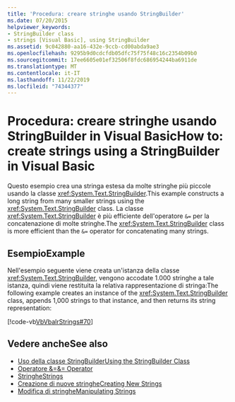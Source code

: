 ```yaml
---
title: 'Procedura: creare stringhe usando StringBuilder'
ms.date: 07/20/2015
helpviewer_keywords:
- StringBuilder class
- strings [Visual Basic], using StringBuilder
ms.assetid: 9c042880-aa16-432e-9ccb-cd00abda9ae3
ms.openlocfilehash: 9295b9d0cdcfdb05dfc75f75f48c16c2354b09b0
ms.sourcegitcommit: 17ee6605e01ef32506f8fdc686954244ba6911de
ms.translationtype: MT
ms.contentlocale: it-IT
ms.lasthandoff: 11/22/2019
ms.locfileid: "74344377"
---
```

# <a name="how-to-create-strings-using-a-stringbuilder-in-visual-basic"></a><span data-ttu-id="f7e0d-102">Procedura: creare stringhe usando StringBuilder in Visual Basic</span><span class="sxs-lookup"><span data-stu-id="f7e0d-102">How to: create strings using a StringBuilder in Visual Basic</span></span>

<span data-ttu-id="f7e0d-103">Questo esempio crea una stringa estesa da molte stringhe più piccole usando la classe <xref:System.Text.StringBuilder>.</span><span class="sxs-lookup"><span data-stu-id="f7e0d-103">This example constructs a long string from many smaller strings using the <xref:System.Text.StringBuilder> class.</span></span> <span data-ttu-id="f7e0d-104">La classe <xref:System.Text.StringBuilder> è più efficiente dell'operatore `&=` per la concatenazione di molte stringhe.</span><span class="sxs-lookup"><span data-stu-id="f7e0d-104">The <xref:System.Text.StringBuilder> class is more efficient than the `&=` operator for concatenating many strings.</span></span>

## <a name="example"></a><span data-ttu-id="f7e0d-105">Esempio</span><span class="sxs-lookup"><span data-stu-id="f7e0d-105">Example</span></span>

<span data-ttu-id="f7e0d-106">Nell'esempio seguente viene creata un'istanza della classe <xref:System.Text.StringBuilder>, vengono accodate 1.000 stringhe a tale istanza, quindi viene restituita la relativa rappresentazione di stringa:</span><span class="sxs-lookup"><span data-stu-id="f7e0d-106">The following example creates an instance of the <xref:System.Text.StringBuilder> class, appends 1,000 strings to that instance, and then returns its string representation:</span></span>

 [!code-vb[VbVbalrStrings#70](~/samples/snippets/visualbasic/VS_Snippets_VBCSharp/VbVbalrStrings/VB/Class2.vb#70)]

## <a name="see-also"></a><span data-ttu-id="f7e0d-107">Vedere anche</span><span class="sxs-lookup"><span data-stu-id="f7e0d-107">See also</span></span>

- [<span data-ttu-id="f7e0d-108">Uso della classe StringBuilder</span><span class="sxs-lookup"><span data-stu-id="f7e0d-108">Using the StringBuilder Class</span></span>](../../../../standard/base-types/stringbuilder.md)
- [<span data-ttu-id="f7e0d-109">Operatore &=</span><span class="sxs-lookup"><span data-stu-id="f7e0d-109">&= Operator</span></span>](../../../language-reference/operators/and-assignment-operator.md)
- [<span data-ttu-id="f7e0d-110">Stringhe</span><span class="sxs-lookup"><span data-stu-id="f7e0d-110">Strings</span></span>](index.md)
- [<span data-ttu-id="f7e0d-111">Creazione di nuove stringhe</span><span class="sxs-lookup"><span data-stu-id="f7e0d-111">Creating New Strings</span></span>](../../../../standard/base-types/creating-new.md)
- [<span data-ttu-id="f7e0d-112">Modifica di stringhe</span><span class="sxs-lookup"><span data-stu-id="f7e0d-112">Manipulating Strings</span></span>](../../../../standard/base-types/manipulating-strings.md)
